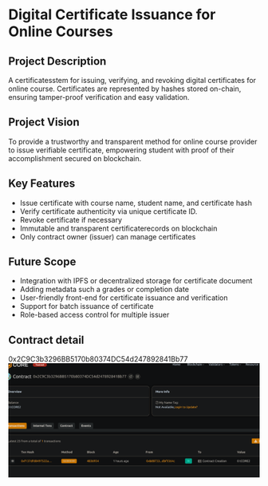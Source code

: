 # Digital Certificate Issuance for Online Courses

## Project Description
A certificatesstem for issuing, verifying, and revoking digital certificates  for online course. Certificates are represented by hashes stored on-chain, ensuring tamper-proof verification and easy validation.

## Project Vision
To provide a trustworthy and transparent method for online course provider to issue verifiable certificate, empowering student with proof of their accomplishment secured on blockchain.

## Key Features
- Issue certificate with course name, student name, and certificate hash
- Verify certificate authenticity via unique certificate ID. 
- Revoke certificate if necessary 
- Immutable and transparent certificaterecords on blockchain
- Only contract owner (issuer) can manage certificates
## Future Scope
- Integration with IPFS or decentralized storage for certificate document
- Adding metadata such a grades or completion date
- User-friendly front-end for certificate issuance and verification
- Support for batch issuance of certificate
- Role-based access control for multiple issuer

## Contract detail
0x2C9C3b3296BB5170b80374DC54d247892841Bb77![alt text](image.png)
